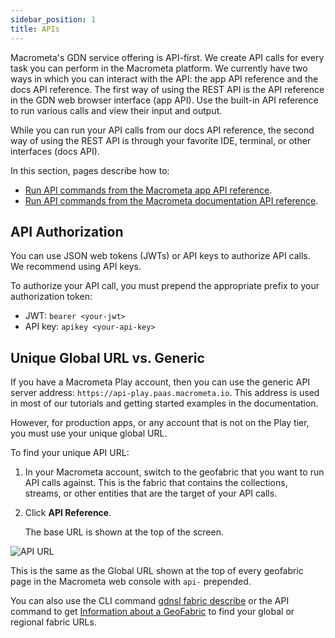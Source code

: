 ```yaml
---
sidebar_position: 1
title: APIs
---
```


Macrometa's GDN service offering is API-first. We create API calls for every task you can perform in the Macrometa platform.
We currently have two ways in which you can interact with the API: the app API reference and the docs API reference.
The first way of using the REST API is the API reference in the GDN web browser interface (app API). Use the built-in API reference to run various calls and view their input and output.

While you can run your API calls from our docs API reference, the second way of using the REST API is through your favorite IDE, terminal, or other interfaces (docs API).

In this section, pages describe how to:

- [Run API commands from the Macrometa app API reference](run-api-commands-app.md).
- [Run API commands from the Macrometa documentation API reference](run-api-commands-docs.md).

## API Authorization

You can use JSON web tokens (JWTs) or API keys to authorize API calls. We recommend using API keys.

To authorize your API call, you must prepend the appropriate prefix to your authorization token:

- JWT: `bearer <your-jwt>`
- API key: `apikey <your-api-key>`

## Unique Global URL vs. Generic

If you have a Macrometa Play account, then you can use the generic API server address: `https://api-play.paas.macrometa.io`. This address is used in most of our tutorials and getting started examples in the documentation.

However, for production apps, or any account that is not on the Play tier, you must use your unique global URL.

To find your unique API URL:

1. In your Macrometa account, switch to the geofabric that you want to run API calls against. This is the fabric that contains the collections, streams, or other entities that are the target of your API calls.
2. Click **API Reference**.

   The base URL is shown at the top of the screen.

![API URL](/img/api-url.png)

This is the same as the Global URL shown at the top of every geofabric page in the Macrometa web console with `api-` prepended.

You can also use the CLI command [gdnsl fabric describe](../cli/fabrics-cli.md#gdnsl-fabric-describe) or the API command to get [Information about a GeoFabric](https://macrometa.com/docs/api#/operations/InformationOfTheGeo-fabric) to find your global or regional fabric URLs.
